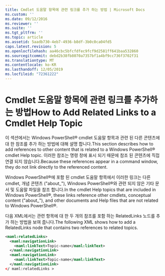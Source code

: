 ```yaml
---
title: Cmdlet 도움말 항목에 관련 링크를 추가 하는 방법 | Microsoft Docs
ms.custom: ''
ms.date: 09/12/2016
ms.reviewer: ''
ms.suite: ''
ms.tgt_pltfrm: ''
ms.topic: article
ms.assetid: 5aadb730-4eb7-4936-b8df-3b0c0ca04fd5
caps.latest.revision: 5
ms.openlocfilehash: aa46cbc5bfcfdfec9fcf9d2581ff641baa532860
ms.sourcegitcommit: debd2b38fb8070a7357bf1a4bf9cc736f3702f31
ms.translationtype: MT
ms.contentlocale: ko-KR
ms.lasthandoff: 12/05/2019
ms.locfileid: "72361222"
---
```

# <a name="how-to-add-related-links-to-a-cmdlet-help-topic"></a><span data-ttu-id="19413-102">Cmdlet 도움말 항목에 관련 링크를 추가하는 방법</span><span class="sxs-lookup"><span data-stu-id="19413-102">How to Add Related Links to a Cmdlet Help Topic</span></span>

<span data-ttu-id="19413-103">이 섹션에서는 Windows PowerShell® cmdlet 도움말 항목과 관련 된 다른 콘텐츠에 대 한 참조를 추가 하는 방법에 대해 설명 합니다.</span><span class="sxs-lookup"><span data-stu-id="19413-103">This section describes how to add references to other content that is related to a Windows PowerShell® cmdlet Help topic.</span></span> <span data-ttu-id="19413-104">이러한 참조는 명령 창에 표시 되기 때문에 참조 된 콘텐츠에 직접 연결 되지 않습니다.</span><span class="sxs-lookup"><span data-stu-id="19413-104">Because these references appear in a command window, they do not link directly to the referenced content.</span></span>

<span data-ttu-id="19413-105">Windows PowerShell®에 포함 된 cmdlet 도움말 항목에서 이러한 링크는 다른 cmdlet, 개념 콘텐츠 ("about_"), Windows PowerShell®와 관련 되지 않은 기타 문서 및 도움말 파일을 참조 합니다.</span><span class="sxs-lookup"><span data-stu-id="19413-105">In the cmdlet Help topics that are included in Windows PowerShell®, these links reference other cmdlets, conceptual content ("about_"), and other documents and Help files that are not related to Windows PowerShell®.</span></span>

<span data-ttu-id="19413-106">다음 XML에서는 관련 항목에 대 한 두 개의 참조를 포함 하는 RelatedLinks 노드를 추가 하는 방법을 보여 줍니다.</span><span class="sxs-lookup"><span data-stu-id="19413-106">The following XML shows how to add a RelatedLinks node that contains two references to related topics.</span></span>

```xml
<maml:relatedLinks>
  <maml:navigationLink>
    <maml:linkText>Topic-name</maml:linkText>
  </maml:navigationLink>
  <maml:navigationLink>
    <maml:linkText>Topic-name</maml:linkText>
  </maml:navigationLink>
</ maml:relatedLinks >
```



